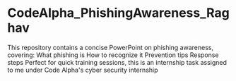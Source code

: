 # CodeAlpha_PhishingAwareness_Raghav
This repository contains a concise PowerPoint on phishing awareness, covering:  What phishing is How to recognize it Prevention tips Response steps Perfect for quick training sessions,  this is an internship task assigned to me under Code Alpha's cyber security internship
